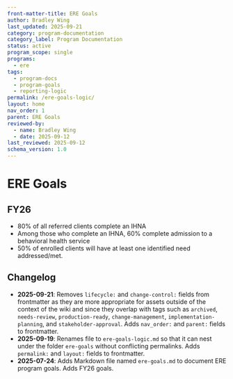 ```yaml
---
front-matter-title: ERE Goals  
author: Bradley Wing
last_updated: 2025-09-21
category: program-documentation
category_label: Program Documentation
status: active  
program_scope: single
programs:
  - ere
tags:
  - program-docs
  - program-goals
  - reporting-logic
permalink: /ere-goals-logic/
layout: home
nav_order: 1
parent: ERE Goals
reviewed-by:
  - name: Bradley Wing
  - date: 2025-09-12
last_reviewed: 2025-09-12
schema_version: 1.0
---
```


# ERE Goals

## FY26

- 80% of all referred clients complete an IHNA
- Among those who complete an IHNA, 60% complete admission to a behavioral health service
- 50% of enrolled clients will have at least one identified need addressed/met.

## Changelog

- **2025-09-21**: Removes `lifecycle:` and `change-control:` fields from frontmatter as they are more appropriate for assets outside of the context of the wiki and since they overlap with tags such as `archived`, `needs-review`, `production-ready`, `change-management`, `implementation-planning`, and `stakeholder-approval`. Adds `nav_order:` and `parent:` fields to frontmatter.
- **2025-09-19**: Renames file to `ere-goals-logic.md` so that it can nest under the folder `ere-goals` without conflicting permalinks. Adds `permalink:` and `layout:` fields to frontmatter.
- **2025-07-24**: Adds Markdown file named `ere-goals.md` to document ERE program goals. Adds FY26 goals.
